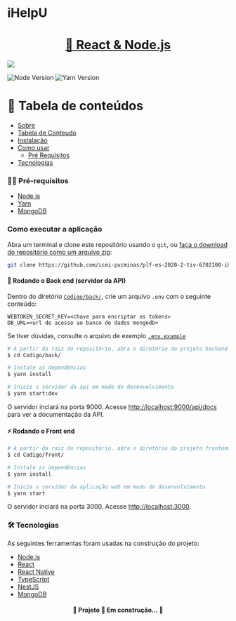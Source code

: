 # iHelpU

<h1 align="center">
    <a href="#">🔗 React & Node.js </a>
</h1>
<img src="https://img.shields.io/static/v1?label=ChatRoom&message=iHelpU&color=7159c1&style=for-the-badge&logo=ghost"/>

![Node Version][node-image]
![Yarn Version][yarn-image]


# 📝 Tabela de conteúdos

<!--ts-->

- [Sobre](#Sobre)
- [Tabela de Conteudo](#tabela-de-conteudo)
- [Instalação](#instalacao)
- [Como usar](#como-usar)
  - [Pré Requisitos](#pré-requisitos)
- [Tecnologias](#tecnologias)

<!--te-->

### ✋🏻 Pré-requisitos

- [Node.js](https://nodejs.org/en/)
- [Yarn](https://yarnpkg.com/pt-BR/docs/install)
- [MongoDB](https://docs.mongodb.com/manual/installation/)

### Como executar a aplicação

Abra um terminal e clone este repositório usando o `git`, ou [faça o download do repositório como um arquivo zip](https://github.com/icei-pucminas/plf-es-2020-2-tiv-6702100-ihelpu/archive/master.zip):

```bash
git clone https://github.com/icei-pucminas/plf-es-2020-2-tiv-6702100-ihelpu.git
```

#### 🎲 Rodando o Back end (servidor da API)

Dentro do diretório [`Codigo/back/`](back), crie um arquivo `.env` com o seguinte conteúdo:

```
WEBTOKEN_SECRET_KEY=<chave para encriptar os tokens>
DB_URL=<url de acesso ao banco de dados mongodb>
```

Se tiver dúvidas, consulte o arquivo de exemplo [`.env.example`](back/.env.example)

```bash
# A partir da raiz do repositório, abra o diretório do projeto backend
$ cd Codigo/back/

# Instale as dependências
$ yarn install

# Inicie o servidor da api em modo de desenvolvimento
$ yarn start:dev
```

O servidor inciará na porta 9000. Acesse <http://localhost:9000/api/docs> para ver a documentação da API.

#### :zap: Rodando o Front end

```bash
# A partir da raiz do repositório, abra o diretório do projeto frontend
$ cd Codigo/front/

# Instale as dependências
$ yarn install

# Inicie o servidor da aplicação web em modo de desenvolvimento
$ yarn start
```

O servidor inciará na porta 3000. Acesse <http://localhost:3000>.

### 🛠 Tecnologias

As seguintes ferramentas foram usadas na construção do projeto:

- [Node.js](https://nodejs.org/en/)
- [React](https://pt-br.reactjs.org/)
- [React Native](https://reactnative.dev/)
- [TypeScript](https://www.typescriptlang.org/)
- [NestJS](https://nestjs.com/)
- [MongoDB](https://www.mongodb.com/)

<h4 align="center"> 
	🚧  Projeto 🚀 Em construção...  🚧
</h4>

<!-- Markdown link & img dfn's -->
[node-image]: https://img.shields.io/badge/node.js-12.16.1%2B-informational
[yarn-image]: https://img.shields.io/badge/yarn-1.22.4%2B-blue

